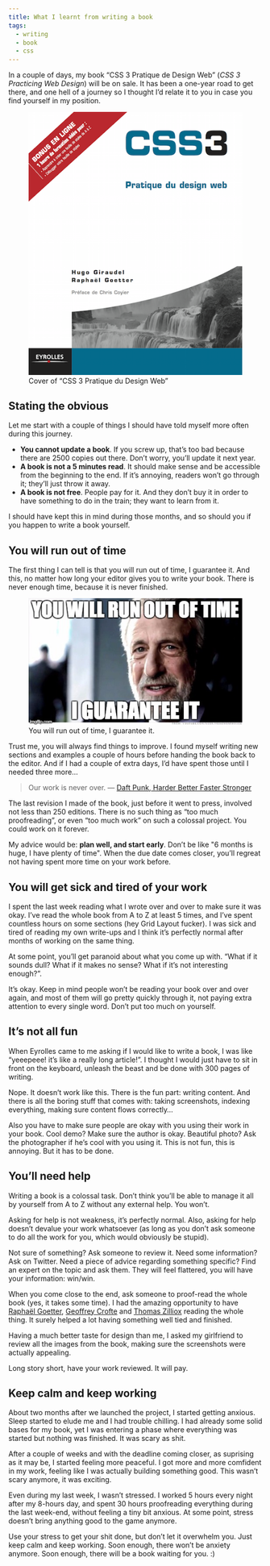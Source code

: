 ```yaml
---
title: What I learnt from writing a book
tags:
  - writing
  - book
  - css
---
```


In a couple of days, my book “CSS 3 Pratique de Design Web” (_CSS 3 Practicing Web Design_) will be on sale. It has been a one-year road to get there, and one hell of a journey so I thought I’d relate it to you in case you find yourself in my position.

<figure class="figure">
<img src="/assets/images/what-i-learnt-from-writing-a-book/book-cover.png" alt="Cover of “CSS 3 Pratique du Design Web”" />
<figcaption>Cover of “CSS 3 Pratique du Design Web”</figcaption>
</figure>

## Stating the obvious

Let me start with a couple of things I should have told myself more often during this journey.

* **You cannot update a book**. If you screw up, that’s too bad because there are 2500 copies out there. Don’t worry, you’ll update it next year.
* **A book is not a 5 minutes read**. It should make sense and be accessible from the beginning to the end. If it’s annoying, readers won’t go through it; they’ll just throw it away.
* **A book is not free**. People pay for it. And they don’t buy it in order to have something to do in the train; they want to learn from it.

I should have kept this in mind during those months, and so should you if you happen to write a book yourself.

## You will run out of time

The first thing I can tell is that you will run out of time, I guarantee it. And this, no matter how long your editor gives you to write your book. There is never enough time, because it is never finished.

<figure class="figure">
<img src="/assets/images/what-i-learnt-from-writing-a-book/book-meme.jpeg" alt="You will run out of time, I guarantee it." />
<figcaption>You will run out of time, I guarantee it.</figcaption>
</figure>

Trust me, you will always find things to improve. I found myself writing new sections and examples a couple of hours before handing the book back to the editor. And if I had a couple of extra days, I’d have spent those until I needed three more…

> Our work is never over. &mdash; [Daft Punk, Harder Better Faster Stronger](https://www.youtube.com/watch?v=gAjR4_CbPpQ)

The last revision I made of the book, just before it went to press, involved not less than 250 editions. There is no such thing as “too much proofreading”, or even “too much work” on such a colossal project. You could work on it forever.

My advice would be: **plan well, and start early**. Don’t be like "6 months is huge, I have plenty of time". When the due date comes closer, you’ll regreat not having spent more time on your work before.

## You will get sick and tired of your work

I spent the last week reading what I wrote over and over to make sure it was okay. I’ve read the whole book from A to Z at least 5 times, and I’ve spent countless hours on some sections (hey Grid Layout fucker). I was sick and tired of reading my own write-ups and I think it’s perfectly normal after months of working on the same thing.

At some point, you’ll get paranoid about what you come up with. “What if it sounds dull? What if it makes no sense? What if it’s not interesting enough?”.

It’s okay. Keep in mind people won’t be reading your book over and over again, and most of them will go pretty quickly through it, not paying extra attention to every single word. Don’t put too much on yourself.

## It’s not all fun

When Eyrolles came to me asking if I would like to write a book, I was like “yeeepeee! it’s like a really long article!”. I thought I would just have to sit in front on the keyboard, unleash the beast and be done with 300 pages of writing.

Nope. It doesn’t work like this. There is the fun part: writing content. And there is all the boring stuff that comes with: taking screenshots, indexing everything, making sure content flows correctly…

Also you have to make sure people are okay with you using their work in your book. Cool demo? Make sure the author is okay. Beautiful photo? Ask the photographer if he’s cool with you using it. This is not fun, this is annoying. But it has to be done.

## You’ll need help

Writing a book is a colossal task. Don’t think you’ll be able to manage it all by yourself from A to Z without any external help. You won’t.

Asking for help is not weakness, it’s perfectly normal. Also, asking for help doesn’t devalue your work whatsoever (as long as you don’t ask someone to do all the work for you, which would obviously be stupid).

Not sure of something? Ask someone to review it. Need some information? Ask on Twitter. Need a piece of advice regarding something specific? Find an expert on the topic and ask them. They will feel flattered, you will have your information: win/win.

When you come close to the end, ask someone to proof-read the whole book (yes, it takes some time). I had the amazing opportunity to have [Raphaël Goetter](https://twitter.com/goetter), [Geoffrey Crofte](https://twitter.com/geoffrey_crofte) and [Thomas Zilliox](https://twitter.com/iamtzi) reading the whole thing. It surely helped a lot having something well tied and finished.

Having a much better taste for design than me, I asked my girlfriend to review all the images from the book, making sure the screenshots were actually appealing.

Long story short, have your work reviewed. It will pay.

## Keep calm and keep working

About two months after we launched the project, I started getting anxious. Sleep started to elude me and I had trouble chilling. I had already some solid bases for my book, yet I was entering a phase where everything was started but nothing was finished. It was scary as shit.

After a couple of weeks and with the deadline coming closer, as suprising as it may be, I started feeling more peaceful. I got more and more comfident in my work, feeling like I was actually building something good. This wasn’t scary anymore, it was exciting.

Even during my last week, I wasn’t stressed. I worked 5 hours every night after my 8-hours day, and spent 30 hours proofreading everything during the last week-end, without feeling a tiny bit anxious. At some point, stress doesn’t bring anything good to the game anymore.

Use your stress to get your shit done, but don’t let it overwhelm you. Just keep calm and keep working. Soon enough, there won’t be anxiety anymore. Soon enough, there will be a book waiting for you. :)
